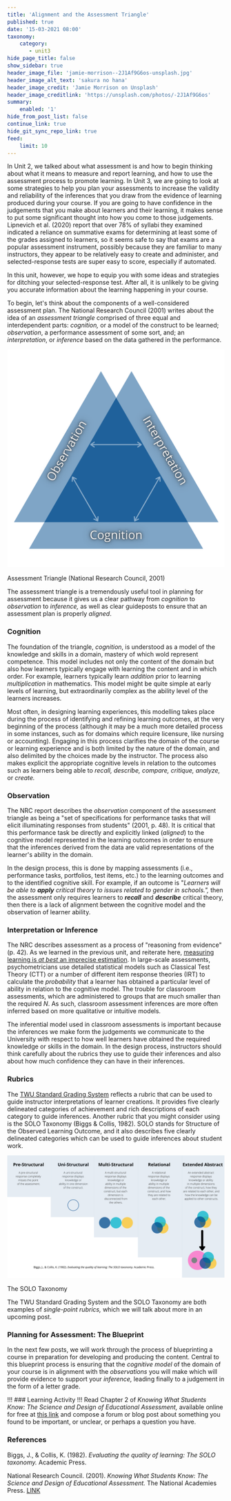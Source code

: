 ```yaml
---
title: 'Alignment and the Assessment Triangle'
published: true
date: '15-03-2021 08:00'
taxonomy:
    category:
       - unit3
hide_page_title: false
show_sidebar: true
header_image_file: 'jamie-morrison--2J1Af9G6os-unsplash.jpg'
header_image_alt_text: 'sakura no hana'
header_image_credit: 'Jamie Morrison on Unsplash'
header_image_creditlink: 'https://unsplash.com/photos/-2J1Af9G6os'
summary:
    enabled: '1'
hide_from_post_list: false
continue_link: true
hide_git_sync_repo_link: true
feed:
    limit: 10
---
```


In Unit 2, we talked about what assessment is and how to begin thinking about what it means to measure and report learning, and how to use the assessment process to promote learning. In Unit 3, we are going to look at some strategies to help you plan your assessments to increase the validity and reliability of the inferences that you draw from the evidence of learning produced during your course. If you are going to have confidence in the judgements that you make about learners and their learning, it makes sense to put some significant thought into how you come to those judgements. Lipnevich et al. (2020) report that over 78% of syllabi they examined indicated a reliance on summative exams for determining at least some of the grades assigned to learners, so it seems safe to say that exams are a popular assessment instrument, possibly because they are familiar to many instructors, they appear to be relatively easy to create and administer, and selected-response tests are super easy to score, especially if automated.

In this unit, however, we hope to equip you with some ideas and strategies for ditching your selected-response test. After all, it is unlikely to be giving you accurate information about the learning happening in your course.

To begin, let's think about the components of a well-considered assessment plan. The National Research Council (2001) writes about the idea of an *assessment triangle* comprised of three equal and interdependent parts: *cognition,* or a model of the construct to be learned; *observation*, a performance assessment of some sort, and; an *interpretation*, or *inference* based on the data gathered in the performance.

![alt-text](assessment-triangle.png "The Assessment Triangle showing the three components of cognition, observation, and interpretation.")

Assessment Triangle (National Research Council, 2001)

The assessment triangle is a tremendously useful tool in planning for assessment because it gives us a clear pathway from *cognition* to *observation* to *inference,* as well as clear guideposts to ensure that an assessment plan is properly *aligned*.

### Cognition

The foundation of the triangle, *cognition*, is understood as a model of the knowledge and skills in a domain, mastery of which wold represent competence. This model includes not only the content of the domain but also how learners typically engage with learning the content and in which order. For example, learners typically learn *addition* prior to learning *multiplication* in mathematics. This model might be quite simple at early levels of learning, but extraordinarily complex as the ability level of the learners increases.

Most often, in designing learning experiences, this modelling takes place during the process of identifying and refining learning outcomes, at the very beginning of the process (although it may be a much more detailed process in some instances, such as for domains which require licensure, like nursing or accounting). Engaging in this process clarifies the domain of the course or learning experience and is both limited by the nature of the domain, and also delimited by the choices made by the instructor. The process also makes explicit the appropriate cognitive levels in relation to the outcomes such as learners being able to *recall, describe, compare, critique, analyze,* or *create.*

### Observation

The NRC report describes the *observation* component of the assessment triangle as being a "set of specifications for performance tasks that will elicit illuminating responses from students" (2001, p. 48). It is critical that this performance task be directly and explicitly linked (*aligned*) to the cognitive model represented in the learning outcomes in order to ensure that the inferences derived from the data are valid representations of the learner's ability in the domain.

In the design process, this is done by mapping assessments (i.e., performance tasks, portfolios, test items, etc.) to the learning outcomes and to the identified cognitive skill. For example, if an outcome is "*Learners will be able to **apply** critical theory to issues related to gender in schools.",* then the assessment only requires learners to ***recall*** and ***describe*** critical theory, then there is a lack of alignment between the cognitive model and the observation of learner ability.

### Interpretation or Inference

The NRC describes assessment as a process of "reasoning from evidence" (p. 42). As we learned in the previous unit, and reiterate here, [measuring learning is *at best* an imprecise estimation](https://multi-access.twu.ca/tone/tone21/blog/measurement). In large-scale assessments, psychometricians use detailed statistical models such as  Classical Test Theory (CTT) or a number of different item response theories (IRT) to calculate the *probability* that a learner has obtained a particular level of ability in relation to the cognitive model. The trouble for classroom assessments, which are administered to groups that are much smaller than the required $N$. As such, classroom assessment inferences are more often inferred based on more qualitative or intuitive models.

The inferential model used in classroom assessments is important because the inferences we make form the judgements we communicate to the University with respect to how well learners have obtained the required knowledge or skills in the domain. In the design process, instructors should think carefully about the rubrics they use to guide their inferences and also about how much confidence they can have in their inferences.

### Rubrics

The [TWU Standard Grading System](https://www.twu.ca/about/policies-guidelines/university-standard-grading-system) reflects a rubric that can be used to guide instructor interpretations of learner creations. It provides five clearly delineated categories of achievement and rich descriptions of each category to guide inferences. Another rubric that you might consider using is the SOLO Taxonomy (Biggs & Collis, 1982). SOLO stands for Structure of the Observed Learning Outcome, and it also describes five clearly delineated categories which can be used to guide inferences about student work.

![alt-text](SOLO-taxonomy.png "The SOLO Taxonomy illustrating the different levels of achievement")

The SOLO Taxonomy

The TWU Standard Grading System and the SOLO Taxonomy are both examples of *single-point rubrics,* which we will talk about more in an upcoming post.

### Planning for Assessment: The Blueprint

In the next few posts, we will work through the process of blueprinting a course in preparation for developing and producing the content. Central to this blueprint process is ensuring that the *cognitive model* of the domain of your course is in alignment with the *observations* you will make which will provide evidence to support your *inference,* leading finally to a judgement in the form of a letter grade.

!!! ### Learning Activity
!!! Read Chapter 2 of *Knowing What Students Know: The Science and Design of Educational Assessment,* available online for free at [this link](https://doi.org/10.17226/10019) and compose a forum or blog post about something you found to be important, or unclear, or perhaps a question you have.

### References

Biggs, J., & Collis, K. (1982). *Evaluating the quality of learning: The SOLO taxonomy.* Academic Press.

National Research Council. (2001). *Knowing What Students Know: The Science and Design of Educational Assessment.* The National Academies Press. [LINK](https://doi.org/10.17226/10019)
